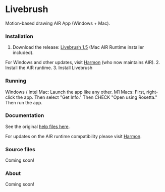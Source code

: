 # Livebrush
 Motion-based drawing AIR App (Windows + Mac).

### Installation
1. Download the release: [Livebrush 1.5](https://github.com/moremeyou/Livebrush/releases/tag/1.5) (Mac AIR Runtime installer included). 

For Windows and other updates, visit [Harmon](https://airsdk.harman.com/runtime) (who now maintains AIR). 
2. Install the AIR runtime.
3. Install Livebrush

### Running
Windows / Intel Mac: Launch the app like any other.
M1 Macs: First, right-click the app. Then select "Get Info." Then CHECK "Open using Rosetta." Then run the app.

### Documentation
See the original [help files here](https://airsdk.harman.com/runtime).

For updates on the AIR runtime compatibility please visit [Harmon](https://airsdk.harman.com/runtime).

### Source files
Coming soon!

### About
Coming soon!

